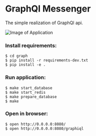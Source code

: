 # GraphQl Messenger

The simple realization of GraphQl api.

![Image of Application](/aio-libs/aiohttp-demos/master/docs/_static/graph.gif)


### Install requirements:
```
$ cd graph
$ pip install -r requirements-dev.txt
$ pip install -e .
```

### Run application:
```
$ make start_database
$ make start_redis
$ make prepare_database
$ make
```
### Open in browser:
```
$ open http://0.0.0.0:8080/
$ open http://0.0.0.0:8080/graphiql
```